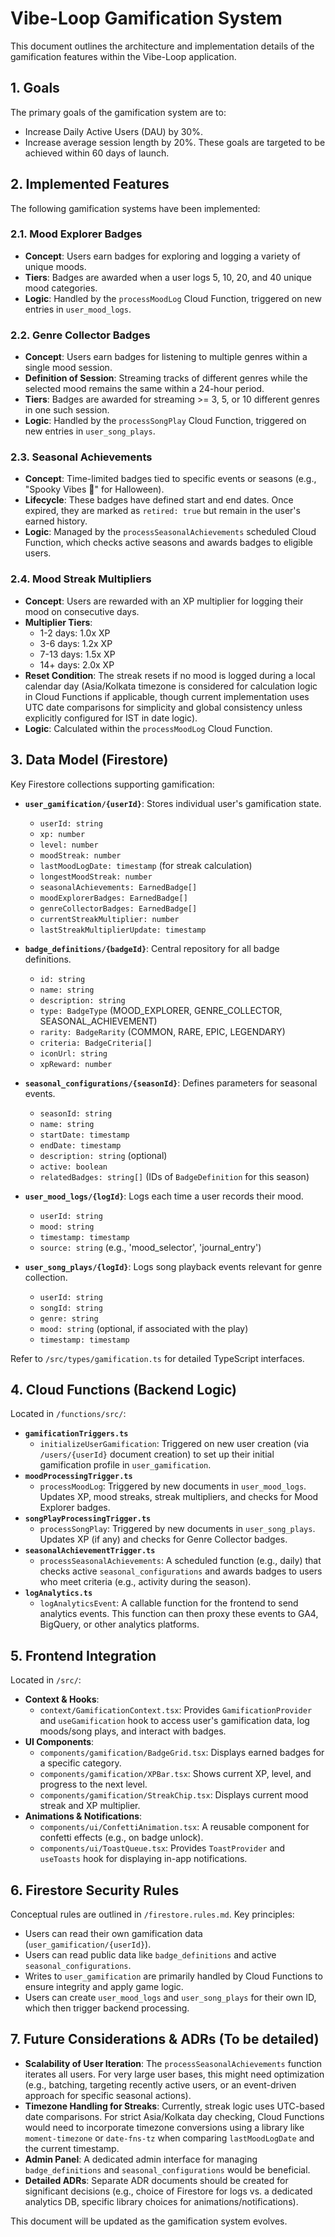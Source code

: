 # Vibe-Loop Gamification System

This document outlines the architecture and implementation details of the gamification features within the Vibe-Loop application.

## 1. Goals

The primary goals of the gamification system are to:
- Increase Daily Active Users (DAU) by 30%.
- Increase average session length by 20%.
These goals are targeted to be achieved within 60 days of launch.

## 2. Implemented Features

The following gamification systems have been implemented:

### 2.1. Mood Explorer Badges
- **Concept**: Users earn badges for exploring and logging a variety of unique moods.
- **Tiers**: Badges are awarded when a user logs 5, 10, 20, and 40 unique mood categories.
- **Logic**: Handled by the `processMoodLog` Cloud Function, triggered on new entries in `user_mood_logs`.

### 2.2. Genre Collector Badges
- **Concept**: Users earn badges for listening to multiple genres within a single mood session.
- **Definition of Session**: Streaming tracks of different genres while the selected mood remains the same within a 24-hour period.
- **Tiers**: Badges are awarded for streaming >= 3, 5, or 10 different genres in one such session.
- **Logic**: Handled by the `processSongPlay` Cloud Function, triggered on new entries in `user_song_plays`.

### 2.3. Seasonal Achievements
- **Concept**: Time-limited badges tied to specific events or seasons (e.g., "Spooky Vibes 🎃" for Halloween).
- **Lifecycle**: These badges have defined start and end dates. Once expired, they are marked as `retired: true` but remain in the user's earned history.
- **Logic**: Managed by the `processSeasonalAchievements` scheduled Cloud Function, which checks active seasons and awards badges to eligible users.

### 2.4. Mood Streak Multipliers
- **Concept**: Users are rewarded with an XP multiplier for logging their mood on consecutive days.
- **Multiplier Tiers**:
  - 1-2 days: 1.0x XP
  - 3-6 days: 1.2x XP
  - 7-13 days: 1.5x XP
  - 14+ days: 2.0x XP
- **Reset Condition**: The streak resets if no mood is logged during a local calendar day (Asia/Kolkata timezone is considered for calculation logic in Cloud Functions if applicable, though current implementation uses UTC date comparisons for simplicity and global consistency unless explicitly configured for IST in date logic).
- **Logic**: Calculated within the `processMoodLog` Cloud Function.

## 3. Data Model (Firestore)

Key Firestore collections supporting gamification:

- **`user_gamification/{userId}`**: Stores individual user's gamification state.
  - `userId: string`
  - `xp: number`
  - `level: number`
  - `moodStreak: number`
  - `lastMoodLogDate: timestamp` (for streak calculation)
  - `longestMoodStreak: number`
  - `seasonalAchievements: EarnedBadge[]`
  - `moodExplorerBadges: EarnedBadge[]`
  - `genreCollectorBadges: EarnedBadge[]`
  - `currentStreakMultiplier: number`
  - `lastStreakMultiplierUpdate: timestamp`

- **`badge_definitions/{badgeId}`**: Central repository for all badge definitions.
  - `id: string`
  - `name: string`
  - `description: string`
  - `type: BadgeType` (MOOD_EXPLORER, GENRE_COLLECTOR, SEASONAL_ACHIEVEMENT)
  - `rarity: BadgeRarity` (COMMON, RARE, EPIC, LEGENDARY)
  - `criteria: BadgeCriteria[]`
  - `iconUrl: string`
  - `xpReward: number`

- **`seasonal_configurations/{seasonId}`**: Defines parameters for seasonal events.
  - `seasonId: string`
  - `name: string`
  - `startDate: timestamp`
  - `endDate: timestamp`
  - `description: string` (optional)
  - `active: boolean`
  - `relatedBadges: string[]` (IDs of `BadgeDefinition` for this season)

- **`user_mood_logs/{logId}`**: Logs each time a user records their mood.
  - `userId: string`
  - `mood: string`
  - `timestamp: timestamp`
  - `source: string` (e.g., 'mood_selector', 'journal_entry')

- **`user_song_plays/{logId}`**: Logs song playback events relevant for genre collection.
  - `userId: string`
  - `songId: string`
  - `genre: string`
  - `mood: string` (optional, if associated with the play)
  - `timestamp: timestamp`

Refer to `/src/types/gamification.ts` for detailed TypeScript interfaces.

## 4. Cloud Functions (Backend Logic)

Located in `/functions/src/`:

- **`gamificationTriggers.ts`**
  - `initializeUserGamification`: Triggered on new user creation (via `/users/{userId}` document creation) to set up their initial gamification profile in `user_gamification`.
- **`moodProcessingTrigger.ts`**
  - `processMoodLog`: Triggered by new documents in `user_mood_logs`. Updates XP, mood streaks, streak multipliers, and checks for Mood Explorer badges.
- **`songPlayProcessingTrigger.ts`**
  - `processSongPlay`: Triggered by new documents in `user_song_plays`. Updates XP (if any) and checks for Genre Collector badges.
- **`seasonalAchievementTrigger.ts`**
  - `processSeasonalAchievements`: A scheduled function (e.g., daily) that checks active `seasonal_configurations` and awards badges to users who meet criteria (e.g., activity during the season).
- **`logAnalytics.ts`**
  - `logAnalyticsEvent`: A callable function for the frontend to send analytics events. This function can then proxy these events to GA4, BigQuery, or other analytics platforms.

## 5. Frontend Integration

Located in `/src/`:

- **Context & Hooks**:
  - `context/GamificationContext.tsx`: Provides `GamificationProvider` and `useGamification` hook to access user's gamification data, log moods/song plays, and interact with badges.
- **UI Components**:
  - `components/gamification/BadgeGrid.tsx`: Displays earned badges for a specific category.
  - `components/gamification/XPBar.tsx`: Shows current XP, level, and progress to the next level.
  - `components/gamification/StreakChip.tsx`: Displays current mood streak and XP multiplier.
- **Animations & Notifications**:
  - `components/ui/ConfettiAnimation.tsx`: A reusable component for confetti effects (e.g., on badge unlock).
  - `components/ui/ToastQueue.tsx`: Provides `ToastProvider` and `useToasts` hook for displaying in-app notifications.

## 6. Firestore Security Rules

Conceptual rules are outlined in `/firestore.rules.md`. Key principles:
- Users can read their own gamification data (`user_gamification/{userId}`).
- Users can read public data like `badge_definitions` and active `seasonal_configurations`.
- Writes to `user_gamification` are primarily handled by Cloud Functions to ensure integrity and apply game logic.
- Users can create `user_mood_logs` and `user_song_plays` for their own ID, which then trigger backend processing.

## 7. Future Considerations & ADRs (To be detailed)

- **Scalability of User Iteration**: The `processSeasonalAchievements` function iterates all users. For very large user bases, this might need optimization (e.g., batching, targeting recently active users, or an event-driven approach for specific seasonal actions).
- **Timezone Handling for Streaks**: Currently, streak logic uses UTC-based date comparisons. For strict Asia/Kolkata day checking, Cloud Functions would need to incorporate timezone conversions using a library like `moment-timezone` or `date-fns-tz` when comparing `lastMoodLogDate` and the current timestamp.
- **Admin Panel**: A dedicated admin interface for managing `badge_definitions` and `seasonal_configurations` would be beneficial.
- **Detailed ADRs**: Separate ADR documents should be created for significant decisions (e.g., choice of Firestore for logs vs. a dedicated analytics DB, specific library choices for animations/notifications).

This document will be updated as the gamification system evolves.